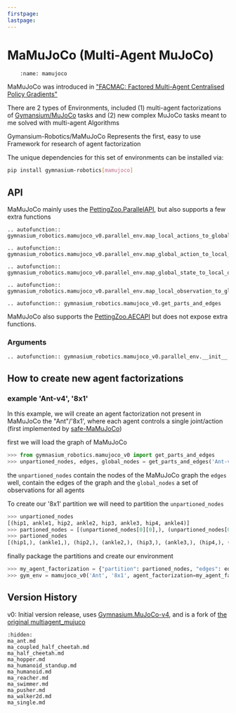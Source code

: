 ```yaml
---
firstpage:
lastpage:
---
```



# MaMuJoCo (Multi-Agent MuJoCo)

```{figure} mamujoco.png
    :name: mamujoco
```

MaMuJoCo was introduced in ["FACMAC: Factored Multi-Agent Centralised Policy Gradients"](https://arxiv.org/abs/2003.06709)

There are 2 types of Environments, included (1) multi-agent factorizations of [Gymansium/MuJoCo](https://gymnasium.farama.org/environments/mujoco/) tasks and (2) new complex MuJoCo tasks meant to me solved with multi-agent Algorithms

Gymansium-Robotics/MaMuJoCo Represents the first, easy to use Framework for research of agent factorization

The unique dependencies for this set of environments can be installed via:

```sh
pip install gymnasium-robotics[mamujoco]
```


## API

MaMuJoCo mainly uses the [PettingZoo.ParallelAPI](https://pettingzoo.farama.org/api/parallel/), but also supports a few extra functions

```{eval-rst}
.. autofunction:: gymnasium_robotics.mamujoco_v0.parallel_env.map_local_actions_to_global_action
```

```{eval-rst}
.. autofunction:: gymnasium_robotics.mamujoco_v0.parallel_env.map_global_action_to_local_actions
```
```{eval-rst}
.. autofunction:: gymnasium_robotics.mamujoco_v0.parallel_env.map_global_state_to_local_observations
```
```{eval-rst}
.. autofunction:: gymnasium_robotics.mamujoco_v0.parallel_env.map_local_observation_to_global_state
```
```{eval-rst}
.. autofunction:: gymnasium_robotics.mamujoco_v0.get_parts_and_edges
```

MaMuJoCo also supports the [PettingZoo.AECAPI](https://pettingzoo.farama.org/api/aec/) but does not expose extra functions.

### Arguments
```{eval-rst}
.. autofunction:: gymnasium_robotics.mamujoco_v0.parallel_env.__init__
```



## How to create new agent factorizations 
### example 'Ant-v4', '8x1'

In this example, we will create an agent factorization not present in MaMuJoCo the "Ant"/'8x1', where each agent controls a single joint/action (first implemented by [safe-MaMuJoCo](https://github.com/chauncygu/Safe-Multi-Agent-Mujoco))

first we will load the graph of MaMuJoCo
```python
>>> from gymnasium_robotics.mamujoco_v0 import get_parts_and_edges
>>> unpartioned_nodes, edges, global_nodes = get_parts_and_edges('Ant-v4', None)
```
the `unpartioned_nodes` contain the nodes of the MaMuJoCo graph
the `edges` well, contain the edges of the graph
and the `global_nodes` a set of observations for all agents

To create our '8x1' partition we will need to partition the `unpartioned_nodes`

```python
>>> unpartioned_nodes
[(hip1, ankle1, hip2, ankle2, hip3, ankle3, hip4, ankle4)]
>>> partioned_nodes = [(unpartioned_nodes[0][0],), (unpartioned_nodes[0][1],), (unpartioned_nodes[0][2],), (unpartioned_nodes[0][3],), (unpartioned_nodes[0][4],), (unpartioned_nodes[0][5],), (unpartioned_nodes[0][6],), (unpartioned_nodes[0][7],)]>>> partioned_nodes
>>> partioned_nodes
[(hip1,), (ankle1,), (hip2,), (ankle2,), (hip3,), (ankle3,), (hip4,), (ankle4,)]
```
finally package the partitions and create our environment
```python
>>> my_agent_factorization = {"partition": partioned_nodes, "edges": edges, "globals": global_nodes}
>>> gym_env = mamujoco_v0('Ant', '8x1', agent_factorization=my_agent_factorization)
```

## Version History
v0: Initial version release, uses [Gymnasium.MuJoCo-v4](https://gymnasium.farama.org/environments/mujoco/), and is a fork of [the original multiagent_mujuco](https://github.com/schroederdewitt/multiagent_mujoco)

```{toctree}
:hidden:
ma_ant.md
ma_coupled_half_cheetah.md
ma_half_cheetah.md
ma_hopper.md
ma_humanoid_standup.md
ma_humanoid.md
ma_reacher.md
ma_swimmer.md
ma_pusher.md
ma_walker2d.md
ma_single.md
```
